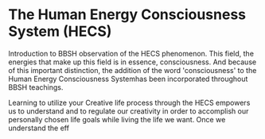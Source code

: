 # The Human Energy Consciousness System (HECS)

Introduction to BBSH observation of the HECS phenomenon. This field, the energies that make up this field is in essence, consciousness.
And because of this important distinction, the addition of the word 'consciousness' to the Human Energy Consciousness Systemhas been incorporated 
throughout BBSH teachings.

Learning to utilize your Creative life process  through the HECS empowers us to understand and to 
regulate our creativity in order to accomplish our personally chosen life goals while living the life we want.
Once we understand the eff
